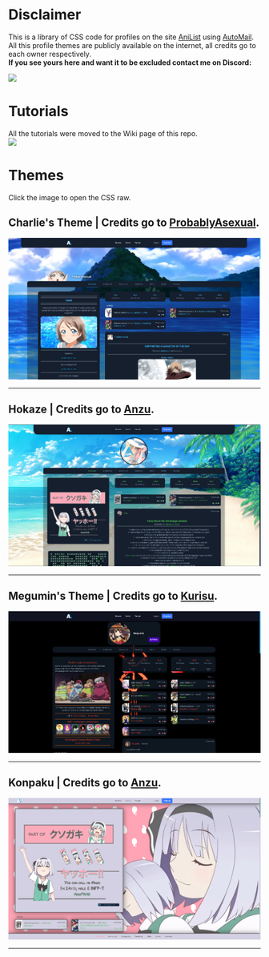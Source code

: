 # Disclaimer
This is a library of CSS code for profiles on the site [AniList](http://anilist.co) using [AutoMail](https://github.com/hohMiyazawa/Automail).
All this profile themes are publicly available on the internet, all credits go to each owner respectively.  
**If you see yours here and want it to be excluded contact me on Discord:**  


[![](https://discord.c99.nl/widget/theme-4/346608030579949568.png)](#disclaimer)

# Tutorials
All the tutorials were moved to the Wiki page of this repo.  
[![](https://i.imgur.com/U11zunI.png)](https://github.com/Differ812/AL-Profile-CSS-Library/wiki/The-Basics)

# Themes
Click the image to open the CSS raw.


Charlie's Theme | Credits go to [ProbablyAsexual](https://anilist.co/user/ProbablyAsexual).
---
[![](https://raw.githubusercontent.com/Differ812/AL-Profile-CSS-Library/main/Previews/ProbablyAsexual-Charlie's%20Theme-preview.png)](https://raw.githubusercontent.com/ProbablyAsexual/Anilist-Profile/main/profile-themes/current-theme/main.css)

---

Hokaze | Credits go to [Anzu](https://anilist.co/user/Anzu).
---
[![](https://raw.githubusercontent.com/Differ812/AL-Profile-CSS-Library/main/Previews/Anzu-Hokaze-preview.png)](https://anzuftnw.github.io/anilist-css/themes/hokaze/main.css)

---

Megumin's Theme | Credits go to [Kurisu](https://anilist.co/user/Megumin/).
---
[![](https://raw.githubusercontent.com/Differ812/AL-Profile-CSS-Library/main/Previews/Kurisu-Megumin's%20Theme-preview.png)](https://raw.githubusercontent.com/Kurisu-chan/anilist-css/master/general-style.css)

---

Konpaku | Credits go to [Anzu](https://anilist.co/user/Anzu).
---
[![](https://raw.githubusercontent.com/Differ812/AL-Profile-CSS-Library/main/Previews/Anzu-Konpaku-preview.png)](https://anzuftnw.github.io/anilist-css/themes/konpaku/main.css)

---
